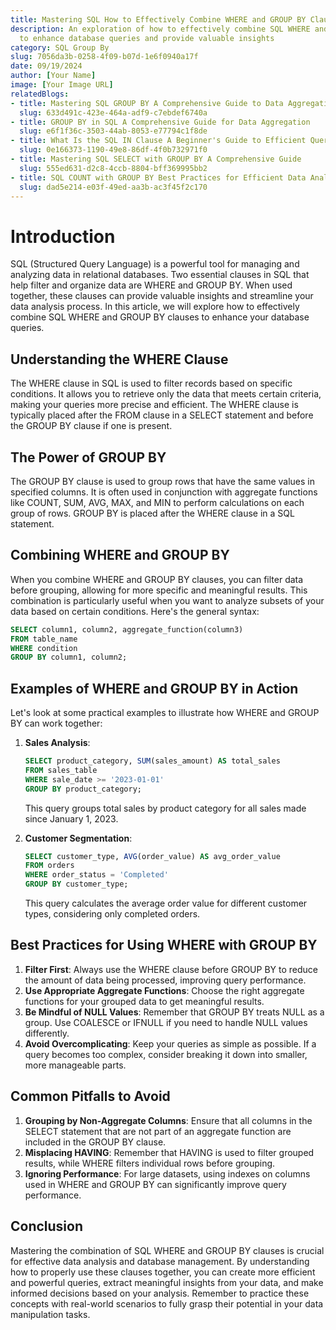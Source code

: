 ```yaml
---
title: Mastering SQL How to Effectively Combine WHERE and GROUP BY Clauses
description: An exploration of how to effectively combine SQL WHERE and GROUP BY clauses
  to enhance database queries and provide valuable insights
category: SQL Group By
slug: 7056da3b-0258-4f09-b07d-1e6f0940a17f
date: 09/19/2024
author: [Your Name]
image: [Your Image URL]
relatedBlogs:
- title: Mastering SQL GROUP BY A Comprehensive Guide to Data Aggregation
  slug: 633d491c-423e-464a-adf9-c7ebdef6740a
- title: GROUP BY in SQL A Comprehensive Guide for Data Aggregation
  slug: e6f1f36c-3503-44ab-8053-e77794c1f8de
- title: What Is the SQL IN Clause A Beginner's Guide to Efficient Querying
  slug: 0e166373-1190-49e8-86df-4f0b732971f0
- title: Mastering SQL SELECT with GROUP BY A Comprehensive Guide
  slug: 555ed631-d2c8-4ccb-8804-bff369995bb2
- title: SQL COUNT with GROUP BY Best Practices for Efficient Data Analysis
  slug: dad5e214-e03f-49ed-aa3b-ac3f45f2c170
---
```


# Introduction

SQL (Structured Query Language) is a powerful tool for managing and analyzing data in relational databases. Two essential clauses in SQL that help filter and organize data are WHERE and GROUP BY. When used together, these clauses can provide valuable insights and streamline your data analysis process. In this article, we will explore how to effectively combine SQL WHERE and GROUP BY clauses to enhance your database queries.

## Understanding the WHERE Clause

The WHERE clause in SQL is used to filter records based on specific conditions. It allows you to retrieve only the data that meets certain criteria, making your queries more precise and efficient. The WHERE clause is typically placed after the FROM clause in a SELECT statement and before the GROUP BY clause if one is present.

## The Power of GROUP BY

The GROUP BY clause is used to group rows that have the same values in specified columns. It is often used in conjunction with aggregate functions like COUNT, SUM, AVG, MAX, and MIN to perform calculations on each group of rows. GROUP BY is placed after the WHERE clause in a SQL statement.

## Combining WHERE and GROUP BY

When you combine WHERE and GROUP BY clauses, you can filter data before grouping, allowing for more specific and meaningful results. This combination is particularly useful when you want to analyze subsets of your data based on certain conditions. Here's the general syntax:

```sql
SELECT column1, column2, aggregate_function(column3)
FROM table_name
WHERE condition
GROUP BY column1, column2;
```

## Examples of WHERE and GROUP BY in Action

Let's look at some practical examples to illustrate how WHERE and GROUP BY can work together:

1. **Sales Analysis**:
   ```sql
   SELECT product_category, SUM(sales_amount) AS total_sales
   FROM sales_table
   WHERE sale_date >= '2023-01-01'
   GROUP BY product_category;
   ```
   This query groups total sales by product category for all sales made since January 1, 2023.

2. **Customer Segmentation**:
   ```sql
   SELECT customer_type, AVG(order_value) AS avg_order_value
   FROM orders
   WHERE order_status = 'Completed'
   GROUP BY customer_type;
   ```
   This query calculates the average order value for different customer types, considering only completed orders.

## Best Practices for Using WHERE with GROUP BY

1. **Filter First**: Always use the WHERE clause before GROUP BY to reduce the amount of data being processed, improving query performance.
2. **Use Appropriate Aggregate Functions**: Choose the right aggregate functions for your grouped data to get meaningful results.
3. **Be Mindful of NULL Values**: Remember that GROUP BY treats NULL as a group. Use COALESCE or IFNULL if you need to handle NULL values differently.
4. **Avoid Overcomplicating**: Keep your queries as simple as possible. If a query becomes too complex, consider breaking it down into smaller, more manageable parts.

## Common Pitfalls to Avoid

1. **Grouping by Non-Aggregate Columns**: Ensure that all columns in the SELECT statement that are not part of an aggregate function are included in the GROUP BY clause.
2. **Misplacing HAVING**: Remember that HAVING is used to filter grouped results, while WHERE filters individual rows before grouping.
3. **Ignoring Performance**: For large datasets, using indexes on columns used in WHERE and GROUP BY can significantly improve query performance.

## Conclusion

Mastering the combination of SQL WHERE and GROUP BY clauses is crucial for effective data analysis and database management. By understanding how to properly use these clauses together, you can create more efficient and powerful queries, extract meaningful insights from your data, and make informed decisions based on your analysis. Remember to practice these concepts with real-world scenarios to fully grasp their potential in your data manipulation tasks.